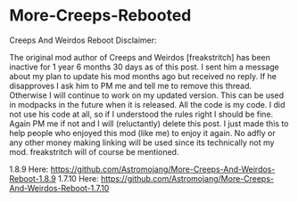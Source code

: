 # More-Creeps-Rebooted
Creeps And Weirdos Reboot
Disclaimer:

The original mod author of Creeps and Weirdos [freakstritch] has been inactive for 1 year 6 months 30 days as of this post. I sent him a message about my plan to update his mod months ago but received no reply. If he disapproves I ask him to PM me and tell me to remove this thread. Otherwise I will continue to work on my updated version. This can be used in modpacks in the future when it is released. All the code is my code. I did not use his code at all, so if I understood the rules right I should be fine. Again PM me if not and I will (reluctantly) delete this post. I just made this to help people who enjoyed this mod (like me) to enjoy it again. No adfly or any other money making linking will be used since its technically not my mod. freakstritch will of course be mentioned.

1.8.9 Here:
https://github.com/Astromojang/More-Creeps-And-Weirdos-Reboot-1.8.9
1.7.10 Here:
https://github.com/Astromojang/More-Creeps-And-Weirdos-Reboot-1.7.10

